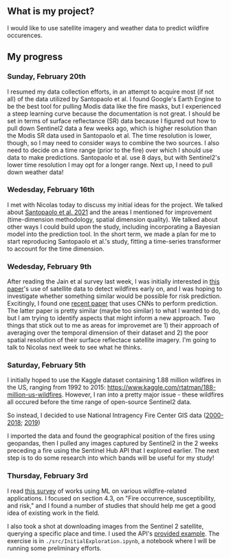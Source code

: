 
## What is my project?

I would like to use satellite imagery and weather data to predict wildfire occurences.

## My progress

### Sunday, February 20th

I resumed my data collection efforts, in an attempt to acquire most (if not all) of the data utilized by Santopaolo et al. I found Google's Earth Engine to be the best tool for pulling Modis data like the fire masks, but I experienced a steep learning curve because the documentation is not great. I should be set in terms of surface reflectance (SR) data because I figured out how to pull down Sentinel2 data a few weeks ago, which is higher resolution than the Modis SR data used in Santopaolo et al. The time resolution is lower, though, so I may need to consider ways to combine the two sources. I also need to decide on a time range (prior to the fire) over which I should use data to make predictions. Santopaolo et al. use 8 days, but with Sentinel2's lower time resolution I may opt for a longer range. Next up, I need to pull down weather data!

### Wedesday, February 16th

I met with Nicolas today to discuss my initial ideas for the project. We talked about [Santopaolo et al. 2021](https://ieeexplore.ieee.org/document/9480226) and the areas I mentioned for improvement (time-dimension methodology, spatial dimension quality). We talked about other ways I could build upon the study, including incorporating a Bayesian model into the prediction tool. In the short term, we made a plan for me to start reproducing Santopaolo et al.'s study, fitting a time-series transformer to account for the time dimension.

### Wedesday, February 9th

After reading the Jain et al survey last week, I was initially interested in [this paper](https://ieeexplore.ieee.org/document/8932740)'s use of satellite data to detect wildfires early on, and I was hoping to investigate whether something similar would be possible for risk prediction. Excitingly, I found one [recent paper](https://ieeexplore.ieee.org/document/9480226) that uses CNNs to perform prediction. The latter paper is pretty similar (maybe too similar) to what I wanted to do, but I am trying to identify aspects that might inform a new approach. Two things that stick out to me as areas for improvemet are 1) their approach of averaging over the temporal dimension of their dataset and 2) the poor spatial resolution of their surface reflectace satellite imagery. I'm going to talk to Nicolas next week to see what he thinks.

### Saturday, February 5th

I initially hoped to use the Kaggle dataset containing 1.88 million wildfires in the US, ranging from 1992 to 2015: https://www.kaggle.com/rtatman/188-million-us-wildfires. However, I ran into a pretty major issue - these wildfires all occured before the time range of open-source Sentinel2 data. 

So instead, I decided to use National Intragency Fire Center GIS data ([2000-2018](https://data-nifc.opendata.arcgis.com/datasets/nifc::historic-perimeters-combined-2000-2018/about); [2019](https://data-nifc.opendata.arcgis.com/datasets/nifc::historic-perimeters-2019/about))

I imported the data and found the geographical position of the fires using geopandas, then I pulled any images captured by Sentinel2 in the 2 weeks preceding a fire using the Sentinel Hub API that I explored earlier. The next step is to do some research into which bands will be useful for my study! 

### Thursday, February 3rd

I read [this survey](https://arxiv.org/abs/2003.00646) of works using ML on various wildfire-related applications. I focused on section 4.3, on "Fire occurrence, susceptibility, and risk," and I found a number of studies that should help me get a good idea of existing work in the field. 

I also took a shot at downloading images from the Sentinel 2 satellite, querying a specific place and time. I used the API's [provided example](https://sentinelhub-py.readthedocs.io/en/latest/examples/data_search.html#Sentinel-Hub-Catalog-API). The exercise is in `./src/InitialExploration.ipynb`, a notebook where I will be running some preliminary efforts.
